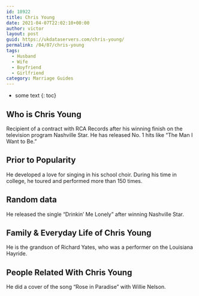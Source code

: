 ```yaml
---
id: 18922
title: Chris Young
date: 2021-04-07T22:02:10+00:00
author: victor
layout: post
guid: https://ukdataservers.com/chris-young/
permalink: /04/07/chris-young
tags:
  - Husband
  - Wife
  - Boyfriend
  - Girlfriend
category: Marriage Guides
---
```


* some text
{: toc}


## Who is Chris Young



Recipient of a contract with RCA Records after his winning finish on the television program Nashville Star. He has released No. 1 hits like &#8220;The Man I Want to Be.&#8221;

                
                
                
## Prior to Popularity



He developed a love for singing in his school choir. During his time in college, he toured and performed more than 150 times.

                
                
                
## Random data



He released the single &#8220;Drinkin&#8217; Me Lonely&#8221; after winning Nashville Star.

                
                
                
## Family & Everyday Life of Chris Young



He is the grandson of Richard Yates, who was a performer on the Louisiana Hayride.

                
                
                
## People Related With Chris Young



He did a cover of the song &#8220;Rose in Paradise&#8221; with Willie Nelson.

                
              
            
          
          
          